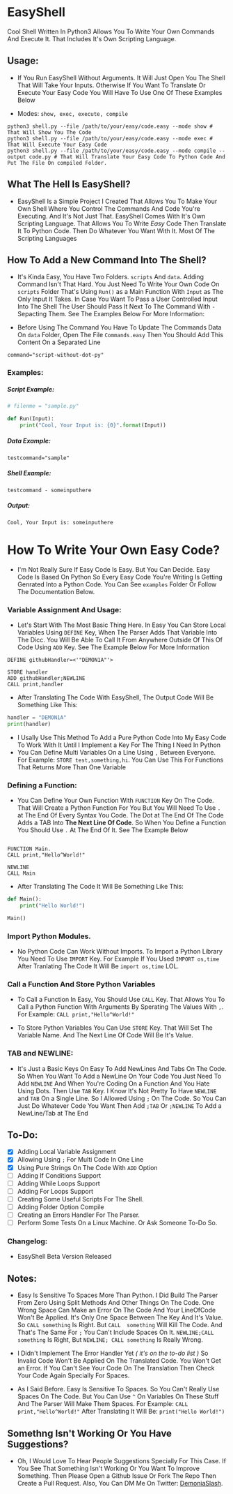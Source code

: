# EasyShell
Cool Shell Written In Python3 Allows You To Write Your Own Commands And Execute It. That Includes It's Own Scripting Language.

## Usage:
- If You Run EasyShell Without Arguments. It Will Just Open You The Shell That Will Take Your Inputs. Otherwise If You Want To Translate Or Execute Your Easy Code You Will Have To Use One Of These Examples Below

- Modes: `show, exec, execute, compile`

```
python3 shell.py --file /path/to/your/easy/code.easy --mode show # That Will Show You The Code
python3 shell.py --file /path/to/your/easy/code.easy --mode exec # That Will Execute Your Easy Code
python3 shell.py --file /path/to/your/easy/code.easy --mode compile --output code.py # That Will Translate Your Easy Code To Python Code And Put The File On compiled Folder.
```

## What The Hell Is EasyShell?
- EasyShell Is a Simple Project I Created That Allows You To Make Your Own Shell Where You Control The Commands And Code You're Executing. And It's Not Just That. EasyShell Comes With It's Own Scripting Language. That Allows You To Write *Easy* Code Then Translate It To Python Code. Then Do Whatever You Want With It. Most Of The Scripting Languages

## How To Add a New Command Into The Shell?
- It's Kinda Easy, You Have Two Folders. `scripts` And `data`. Adding Command Isn't That Hard. You Just Need To Write Your Own Code On `scripts` Folder That's Using `Run()` as a Main Function With `Input` as The Only Input It Takes. In Case You Want To Pass a User Controlled Input Into The Shell The User Should Pass It Next To The Command With `-` Sepacting Them. See The Examples Below For More Information:

- Before Using The Command You Have To Update The Commands Data On `data` Folder, Open The File `Commands.easy` Then You Should Add This Content On a Separated Line

```
command="script-without-dot-py"
```

### Examples:
##### Script Example:
```python
# filenme = "sample.py"

def Run(Input):
    print("Cool, Your Input is: {0}".format(Input))
```

##### Data Example:
```
testcommand="sample"
```

##### Shell Example:
```
testcommand - someinputhere
```

##### Output:
```
Cool, Your Input is: someinputhere
```

# How To Write Your Own Easy Code?
- I'm Not Really Sure If Easy Code Is Easy. But You Can Decide. Easy Code Is Based On Python So Every Easy Code You're Writing Is Getting Genrated Into a Python Code. You Can See `examples` Folder Or Follow The Documentation Below.

### Variable Assignment And Usage:
- Let's Start With The Most Basic Thing Here. In Easy You Can Store Local Variables Using `DEFINE` Key, When The Parser Adds That Variable Into The Dicc. You Will Be Able To Call It From Anywhere Outside Of This Of Code Using `ADD` Key. See The Example Below For More Information

```
DEFINE githubHandler=<'"DEMON1A"'>

STORE handler
ADD githubHandler;NEWLINE
CALL print,handler
```

- After Translating The Code With EasyShell, The Output Code Will Be Something Like This:

```python
handler = "DEMON1A"
print(handler)
```

- I Usally Use This Method To Add a Pure Python Code Into My Easy Code To Work With It Until I Implement a Key For The Thing I Need In Python
- You Can Define Multi Variables On a Line Using `,` Between Everyone. For Example: `STORE test,something,hi`. You Can Use This For Functions That Returns More Than One Variable

### Defining a Function:
- You Can Define Your Own Function With `FUNCTION` Key On The Code. That Will Create a Python Function For You But You Will Need To Use `.` at The End Of Every Syntax You Code. The Dot at The End Of The Code Adds a TAB Into **The Next Line Of Code**. So When You Define a Function You Should Use `.` At The End Of It. See The Example Below

```

FUNCTION Main.
CALL print,"Hello^World!"

NEWLINE
CALL Main
```

- After Translating The Code It Will Be Something Like This:

```python
def Main():
    print("Hello World!")

Main()
```

### Import Python Modules.
- No Python Code Can Work Without Imports. To Import a Python Library You Need To Use `IMPORT` Key. For Example If You Used `IMPORT os,time` After Tranlating The Code It Will Be `import os,time` LOL.

### Call a Function And Store Python Variables
- To Call a Function In Easy, You Should Use `CALL` Key. That Allows You To Call a Python Function With Arguments By Sperating The Values With `,`. For Example: `CALL print,"Hello^World!"`

- To Store Python Variables You Can Use `STORE` Key. That Will Set The Variable Name. And The Next Line Of Code Will Be It's Value.

### TAB and NEWLINE:
- It's Just a Basic Keys On Easy To Add NewLines And Tabs On The Code. So When You Want To Add a NewLine On Your Code You Just Need To Add `NEWLINE` And When You're Coding On a Function And You Hate Using Dots. Then Use `TAB` Key. I Know It's Not Pretty To Have `NEWLINE` and `TAB` On a Single Line. So I Allowed Using `;` On The Code. So You Can Just Do Whatever Code You Want Then Add `;TAB` Or `;NEWLINE` To Add a NewLine/Tab at The End

## To-Do:
- [X] Adding Local Variable Assignment
- [X] Allowing Using `;` For Multi Code In One Line
- [X] Using Pure Strings On The Code With `ADD` Option
- [ ] Adding If Conditions Support
- [ ] Adding While Loops Support
- [ ] Adding For Loops Support
- [ ] Creating Some Useful Scripts For The Shell.
- [ ] Adding Folder Option Compile
- [ ] Creating an Errors Handler For The Parser.
- [ ] Perform Some Tests On a Linux Machine. Or Ask Someone To-Do So.

### Changelog:
- EasyShell Beta Version Released

## Notes:
- Easy Is Sensitive To Spaces More Than Python. I Did Build The Parser From Zero Using Split Methods And Other Things On The Code. One Wrong Space Can Make an Error On The Code And Your LineOfCode Won't Be Applied. It's Only One Space Between The Key And It's Value. So `CALL something` Is Right. But `CALL  something` Will Kill The Code. And That's The Same For `;` You Can't Include Spaces On It. `NEWLINE;CALL something` Is Right, But `NEWLINE; CALL something` Is Really Wrong.

- I Didn't Implement The Error Handler Yet *( it's on the to-do list )* So Invalid Code Won't Be Applied On The Translated Code. You Won't Get an Error. If You Can't See Your Code On The Translation Then Check Your Code Again Specially For Spaces.

- As I Said Before. Easy Is Sensitive To Spaces. So You Can't Really Use Spaces On The Code. But You Can Use `^` On Variables On These Stuff And The Parser Will Make Them Spaces. For Example: `CALL print,"Hello^World!"` After Translating It Will Be: `print("Hello World!")`

## Somethng Isn't Working Or You Have Suggestions?
- Oh, I Would Love To Hear People Suggestions Specially For This Case. If You See That Something Isn't Working Or You Want To Improve Something. Then Please Open a Github Issue Or Fork The Repo Then Create a Pull Request. Also, You Can DM Me On Twitter: [DemoniaSlash](https://twitter.com/DemoniaSlash).
